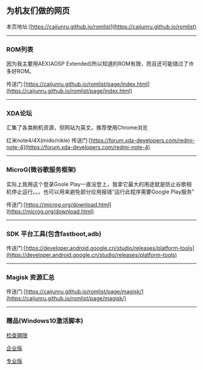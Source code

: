 ## 为机友们做的网页

本页地址:[https://caijunru.github.io/romlist](https://caijunru.github.io/romlist)

<hr>

### ROM列表 

因为我主要用AEX(AOSP Extended)所以知道的ROM有限，而且还可能错过了许多好ROM。

传送门:[https://caijunru.github.io/romlist/page/index.html](https://caijunru.github.io/romlist/page/index.html)

<hr>

### XDA论坛

汇集了各类刷机资源，但网站为英文，推荐使用Chrome浏览

红米note4/4X(mido/nikle) 传送门:[https://forum.xda-developers.com/redmi-note-4](https://forum.xda-developers.com/redmi-note-4)

<hr>

### MicroG(微谷歌服务框架)

实际上我用这个登录Goole Play一直没登上，我拿它最大的用途就是防止谷歌相机停止运行。。。也可以用来避免部分应用报错“运行此程序需要Google Play服务”

传送门:[https://microg.org/download.html](https://microg.org/download.html)

<hr>

### SDK 平台工具(包含fastboot,adb)

传送门:[https://developer.android.google.cn/studio/releases/platform-tools](https://developer.android.google.cn/studio/releases/platform-tools)

<hr>

### Magisk 资源汇总

传送门:[https://caijunru.github.io/romlist/page/magisk/](https://caijunru.github.io/romlist/page/magisk/)

<hr>

### 赠品(Windows10激活脚本)

[检查期限](https://caijunru.github.io/romlist/src/check.bat)

[企业版](https://caijunru.github.io/romlist/src/企业版.bat)

[专业版](https://caijunru.github.io/romlist/src/专业版.bat)
